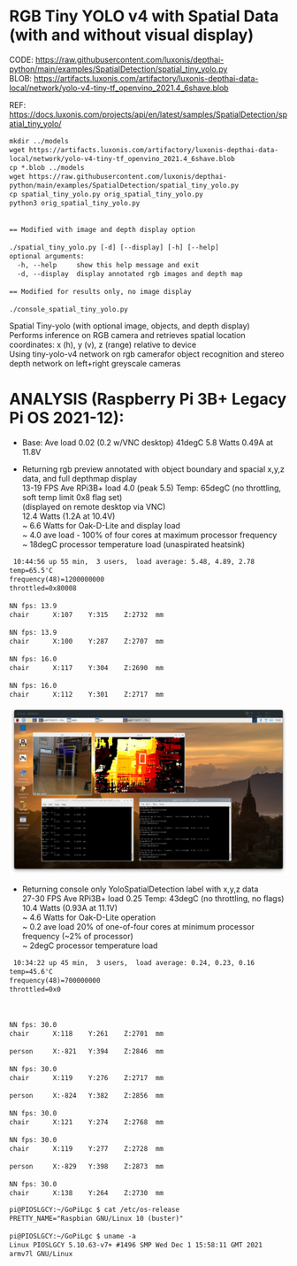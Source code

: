 # RGB Tiny YOLO v4 with Spatial Data (with and without visual display)

CODE: https://raw.githubusercontent.com/luxonis/depthai-python/main/examples/SpatialDetection/spatial_tiny_yolo.py  
BLOB: https://artifacts.luxonis.com/artifactory/luxonis-depthai-data-local/network/yolo-v4-tiny-tf_openvino_2021.4_6shave.blob  

REF: https://docs.luxonis.com/projects/api/en/latest/samples/SpatialDetection/spatial_tiny_yolo/  


```
mkdir ../models
wget https://artifacts.luxonis.com/artifactory/luxonis-depthai-data-local/network/yolo-v4-tiny-tf_openvino_2021.4_6shave.blob
cp *.blob ../models
wget https://raw.githubusercontent.com/luxonis/depthai-python/main/examples/SpatialDetection/spatial_tiny_yolo.py
cp spatial_tiny_yolo.py orig_spatial_tiny_yolo.py
python3 orig_spatial_tiny_yolo.py


== Modified with image and depth display option

./spatial_tiny_yolo.py [-d] [--display] [-h] [--help]
optional arguments:
  -h, --help     show this help message and exit
  -d, --display  display annotated rgb images and depth map

== Modified for results only, no image display

./console_spatial_tiny_yolo.py  

```

Spatial Tiny-yolo (with optional image, objects, and depth display)  
  Performs inference on RGB camera and retrieves spatial location coordinates: x (h), y (v), z (range) relative to device  
  Using  tiny-yolo-v4 network on rgb camerafor object recognition and stereo depth network on left+right greyscale cameras 

# ANALYSIS (Raspberry Pi 3B+ Legacy Pi OS 2021-12):

 - Base: Ave load 0.02 (0.2 w/VNC desktop) 41degC 5.8 Watts 0.49A at 11.8V

 - Returning rgb preview annotated with object boundary and spacial x,y,z data, and full depthmap display  
   13-19 FPS Ave RPi3B+ load 4.0 (peak 5.5) Temp: 65degC (no throttling, soft temp limit 0x8 flag set)  
   (displayed on remote desktop via VNC)  
   12.4 Watts (1.2A at 10.4V)  
   ~ 6.6 Watts for Oak-D-Lite and display load  
   ~ 4.0 ave load - 100% of four cores at maximum processor frequency  
   ~ 18degC processor temperature load (unaspirated heatsink)  

```
 10:44:56 up 55 min,  3 users,  load average: 5.48, 4.89, 2.78
temp=65.5'C
frequency(48)=1200000000
throttled=0x80008

NN fps: 13.9     
chair      X:107    Y:315    Z:2732  mm
 
NN fps: 13.9     
chair      X:100    Y:287    Z:2707  mm
 
NN fps: 16.0     
chair      X:117    Y:304    Z:2690  mm
 
NN fps: 16.0     
chair      X:112    Y:301    Z:2717  mm

```

![Spatial_Tiny_Yolo on RPi3B+](Oak-D-Lite_Spatial_Tiny_Yolo_RPi3Bplus.jpg?raw=true)



 - Returning console only YoloSpatialDetection label with x,y,z data  
   27-30 FPS Ave RPi3B+ load 0.25 Temp: 43degC (no throttling, no flags)  
   10.4 Watts (0.93A at 11.1V)  
   ~ 4.6 Watts for Oak-D-Lite operation  
   ~ 0.2 ave load 20% of one-of-four cores at minimum processor frequency (~2% of processor)  
   ~ 2degC processor temperature load     
   

```
 10:34:22 up 45 min,  3 users,  load average: 0.24, 0.23, 0.16
temp=45.6'C
frequency(48)=700000000
throttled=0x0



NN fps: 30.0     
chair      X:118    Y:261    Z:2701  mm

person     X:-821   Y:394    Z:2846  mm
 
NN fps: 30.0     
chair      X:119    Y:276    Z:2717  mm

person     X:-824   Y:382    Z:2856  mm
 
NN fps: 30.0     
chair      X:121    Y:274    Z:2768  mm
 
NN fps: 30.0     
chair      X:119    Y:277    Z:2728  mm

person     X:-829   Y:398    Z:2873  mm
 
NN fps: 30.0     
chair      X:138    Y:264    Z:2730  mm
```


```
pi@PIOSLGCY:~/GoPiLgc $ cat /etc/os-release 
PRETTY_NAME="Raspbian GNU/Linux 10 (buster)"

pi@PIOSLGCY:~/GoPiLgc $ uname -a
Linux PIOSLGCY 5.10.63-v7+ #1496 SMP Wed Dec 1 15:58:11 GMT 2021 armv7l GNU/Linux
```
